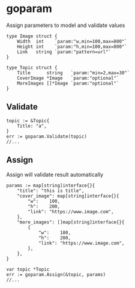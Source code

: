 # goparam

Assign parameters to model and validate values

```
type Image struct {
	Width  int    `param:"w,min=100,max=800"`
	Height int    `param:"h,min=100,max=800"`
	Link   string `param:"pattern=url"`
}

type Topic struct {
	Title      string   `param:"min=2,max=30"`
	CoverImage *Image   `param:"optional"`
	MoreImages []*Image `param:"optional"`
}
```
    
## Validate
    topic := &Topic{
    	Title: "a",
    }
    err := goparam.Validate(topic)
    //...
    
## Assign
Assign will validate result automatically

    params := map[string]interface{}{
		"title": "this is title",
		"cover_image": map[string]interface{}{
			"w":    100,
			"h":    200,
			"link": "https://www.image.com",
		},
		"more_images": []map[string]interface{}{
			{
				"w":    100,
				"h":    200,
				"link": "https://www.image.com",
			},
		},
	}

	var topic *Topic
	err := goparam.Assign(&topic, params)
	//...
